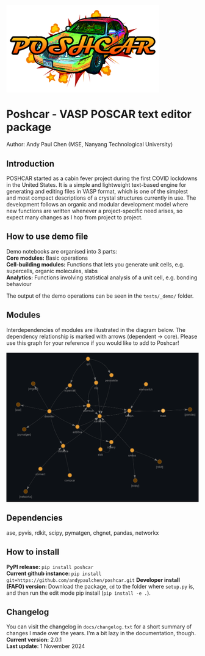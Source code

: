 <img src="graphics/POSHCAR-LOGO.png" width="400" align="center">

# Poshcar - VASP POSCAR text editor package<br>
Author: Andy Paul Chen (MSE, Nanyang Technological University)

## Introduction
POSHCAR started as a cabin fever project during the first COVID lockdowns in the United States. It is a simple and lightweight text-based engine for generating and editing files in VASP format, which is one of the simplest and most compact descriptions of a crystal structures currently in use. The development follows an organic and modular development model where new functions are written whenever a project-specific need arises, so expect many changes as I hop from project to project.

## How to use demo file
Demo notebooks are organised into 3 parts:<br>
**Core modules:** Basic operations<br>
**Cell-building modules:** Functions that lets you generate unit cells, e.g. supercells, organic molecules, slabs<br>
**Analytics:** Functions involving statistical analysis of a unit cell, e.g. bonding behaviour<br>

The output of the demo operations can be seen in the `tests/_demo/` folder.

## Modules
Interdependencies of modules are illustrated in the diagram below. The dependency relationship is marked with arrows (dependent -> core). Please use this graph for your reference if you would like to add to Poshcar!<br><br>
<img src="graphics/dependencygraph.png" width="700" align="center">

## Dependencies
ase, pyvis, rdkit, scipy, pymatgen, chgnet, pandas, networkx

## How to install
<b>PyPI release: </b>`pip install poshcar`<br>
<b>Current github instance: </b>`pip install git+https://github.com/andypaulchen/poshcar.git`
<b>Developer install (FAFO) version: </b>Download the package, `cd` to the folder where `setup.py` is, and then run the edit mode pip install (`pip install -e .`).<br>

## Changelog
You can visit the changelog in `docs/changelog.txt` for a short summary of changes I made over the years. I'm a bit lazy in the documentation, though.<br>
**Current version:** 2.0.1<br>
**Last update:** 1 November 2024

